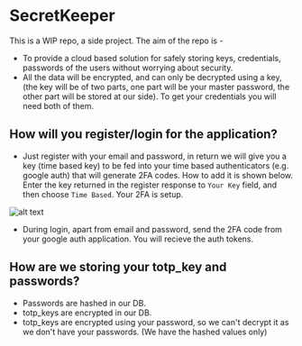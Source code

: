 # SecretKeeper

This is a WIP repo, a side project.
The aim of the repo is -
  * To provide a cloud based solution for safely storing keys, credentials, passwords of the users without worrying
  about security.
  * All the data will be encrypted, and can only be decrypted using a key, (the key will be of two parts, one part
  will be your master password, the other part will be stored at our side). To get your credentials you will need 
  both of them.

## How will you register/login for the application?
  * Just register with your email and password, in return we will give you a key (time based key) to be fed into your
  time based authenticators (e.g. google auth) that will generate 2FA codes. How to add it is shown below. Enter the
  key returned in the register response to `Your Key` field, and then choose `Time Based`. Your 2FA is setup.
  

  ![alt text](https://img.gadgethacks.com/img/29/74/63651269383273/0/binance-101-enable-google-authenticator-for-withdrawals.w1456.jpg)
  
  * During login, apart from email and password, send the 2FA code from your google auth application. You will recieve
  the auth tokens.

## How are we storing your totp_key and passwords?
  * Passwords are hashed in our DB.
  * totp_keys are encrypted in our DB.
  * totp_keys are encrypted using your password, so we can't decrypt it as we don't have your passwords. (We have
  the hashed values only)
